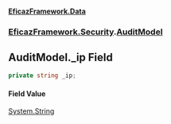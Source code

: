 #### [EficazFramework.Data](EficazFrameworkData.md 'EficazFramework Data')
### [EficazFramework.Security](EficazFrameworkData.md#EficazFramework.Security 'EficazFramework.Security').[AuditModel](EficazFramework.Security/AuditModel.md 'EficazFramework.Security.AuditModel')

## AuditModel._ip Field

```csharp
private string _ip;
```

#### Field Value
[System.String](https://docs.microsoft.com/en-us/dotnet/api/System.String 'System.String')